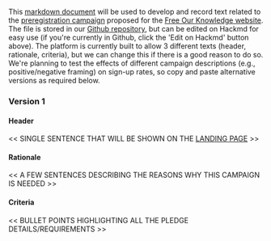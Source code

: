 This [markdown document](https://guides.github.com/features/mastering-markdown/) will be used to develop and record text related to the [preregistration campaign](https://github.com/FreeOurKnowledge/community/issues/11) proposed for the [Free Our Knowledge website](https://www.freeourknowledge.org/). The file is stored in our [Github repository](https://github.com/FreeOurKnowledge/community), but can be edited on Hackmd for easy use (if you're currently in Github, click the 'Edit on Hackmd' button above). The platform is currently built to allow 3 different texts (header, rationale, criteria), but we can change this if there is a good reason to do so. We're planning to test the effects of different campaign descriptions (e.g., positive/negative framing) on sign-up rates, so copy and paste alternative versions as required below.

### Version 1
#### Header
<< SINGLE SENTENCE THAT WILL BE SHOWN ON THE [LANDING PAGE](https://www.freeourknowledge.org/) >>

#### Rationale
<< A FEW SENTENCES DESCRIBING THE REASONS WHY THIS CAMPAIGN IS NEEDED >>

#### Criteria
<< BULLET POINTS HIGHLIGHTING ALL THE PLEDGE DETAILS/REQUIREMENTS >>
